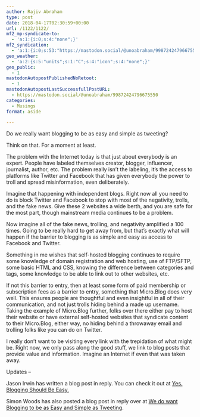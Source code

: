 ```yaml
---
author: Rajiv Abraham
type: post
date: 2018-04-17T02:30:59+00:00
url: /1122/1122/
mf2_mp-syndicate-to:
  - 'a:1:{i:0;s:4:"none";}'
mf2_syndication:
  - 'a:1:{i:0;s:53:"https://mastodon.social/@unoabraham/99872424796675550";}'
geo_weather:
  - 'a:2:{s:5:"units";s:1:"C";s:4:"icon";s:4:"none";}'
geo_public:
  - 1
mastodonAutopostPublishedNoRetoot:
  - 1
mastodonAutopostLastSuccessfullPostURL:
  - https://mastodon.social/@unoabraham/99872424796675550
categories:
  - Musings
format: aside

---
```

<p style="text-align: left;">
  Do we really want blogging to be as easy and simple as tweeting?
</p>

<p style="text-align: left;">
  Think on that. For a moment at least.
</p>

<p style="text-align: left;">
  The problem with the Internet today is that just about everybody is an expert. People have labeled themselves creator, blogger, influencer, journalist, author, etc. The problem really isn&#8217;t the labeling, it&#8217;s the access to platforms like Twitter and Facebook that has given everybody the power to troll and spread misinformation, even deliberately.
</p>

<p style="text-align: left;">
  Imagine that happening with independent blogs. Right now all you need to do is block Twitter and Facebook to stop with most of the negativity, trolls, and the fake news. Give these 2 websites a wide berth, and you are safe for the most part, though mainstream media continues to be a problem.
</p>

<p style="text-align: left;">
  Now imagine all of the fake news, trolling, and negativity amplified a 100 times. Going to be really hard to get away from, but that&#8217;s exactly what will happen if the barrier to blogging is as simple and easy as access to Facebook and Twitter.
</p>

<p style="text-align: left;">
  Something in me wishes that self-hosted blogging continues to require some knowledge of domain registration and web hosting, use of FTP/SFTP, some basic HTML and CSS, knowing the difference between categories and tags, some knowledge to be able to link out to other websites, etc.
</p>

<p style="text-align: left;">
  If not this barrier to entry, then at least some form of paid membership or subscription fees as a barrier to entry, something that Micro.Blog does very well. This ensures people are thoughtful and even insightful in all of their communication, and not just trolls hiding behind a made up username. Taking the example of Micro.Blog further, folks over there either pay to host their website or have external self-hosted websites that syndicate content to their Micro.Blog, either way, no hiding behind a throwaway email and trolling folks like you can do on Twitter.
</p>

<p style="text-align: left;">
  I really don&#8217;t want to be visiting every link with the trepidation of what might be. Right now, we only pass along the good stuff, we link to blog posts that provide value and information. Imagine an Internet if even that was taken away.
</p>

<p style="text-align: left;">
  Updates &#8211;
</p>

<p style="text-align: left;">
  Jason Irwin has written a blog post in reply. You can check it out at <a href="https://matigo.ca/2018/04/17/yes-blogging-should-be-easy" target="_blank" rel="noopener">Yes. Blogging Should Be Easy.</a>
</p>

<p style="text-align: left;">
  Simon Woods has also posted a blog post in reply over at <a href="https://simonwoods.net/2018/04/18/we-do-want-blogging-to-be-as-easy-and-simple-as-tweeting/" target="_blank" rel="noopener">We do want Blogging to be as Easy and Simple as Tweeting</a>.
</p>